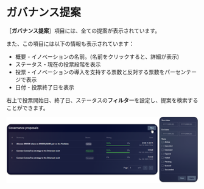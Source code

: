 # ガバナンス提案

［**ガバナンス提案**］項目には、全ての提案が表示されています。

また、この項目には以下の情報も表示されています：

* 概要 - イノベーションの名前。(名前をクリックすると、詳細が表示)
* ステータス - 現在の投票段階を表示
* 投票 - イノベーションの導入を支持する票数と反対する票数をパーセンテージで表示
* 日付 - 投票終了日を表示

右上で投票開始日、終了日、ステータスの**フィルター**を設定し、提案を検索することができます。

![](<../../../.gitbook/assets/image (14).png>)
